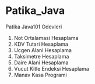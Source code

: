 # Patika_Java
Patika Java101 Odevleri

1. Not Ortalamasi Hesaplama 
2. KDV Tutari Hesaplama
3. Ucgen Alani Hesaplama
4. Taksimetre Hesaplama
5. Daire Alani Hesaplama
6. Vucut Kitle Endeksi Hesaplama
7. Manav Kasa Programi
